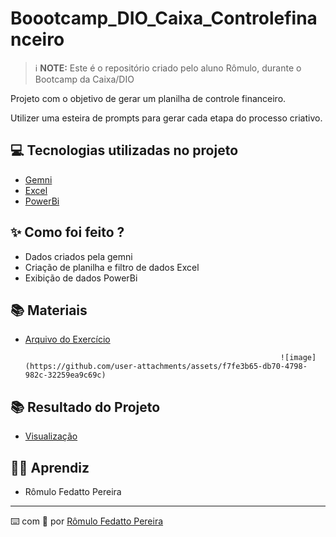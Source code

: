 # Boootcamp_DIO_Caixa_Controlefinanceiro

> ℹ️ **NOTE:** Este é o repositório criado pelo aluno Rômulo, durante o Bootcamp da Caixa/DIO

Projeto com o objetivo de gerar um planilha de controle financeiro.

Utilizer uma esteira de prompts para gerar cada etapa do processo criativo.

## 💻 Tecnologias utilizadas no projeto

- [Gemni](https://gemini.google.com/app) 
- [Excel](https://www.microsoft.com/pt-br/microsoft-365/excel)
- [PowerBi](https://app.powerbi.com/singleSignOn?ru=https%3A%2F%2Fapp.powerbi.com%2F%3FnoSignUpCheck%3D1)

## ✨ Como foi feito ?

- Dados criados pela gemni
- Criação de planilha e filtro de dados Excel
- Exibição de dados PowerBi

## 📚 Materiais

- [Arquivo do Exercício](output/exercicio%20dio.pbix)
                                                       

                                                               ![image](https://github.com/user-attachments/assets/f7fe3b65-db70-4798-982c-32259ea9c69c)


## 📚 Resultado do Projeto

- [Visualização](output/exercicio%20dio.pbix)

## 👨‍💻 Aprendiz 

- Rômulo Fedatto Pereira

---

⌨️ com 💜 por [Rômulo Fedatto Pereira](https://github.com/Fedatto-Pereira)
